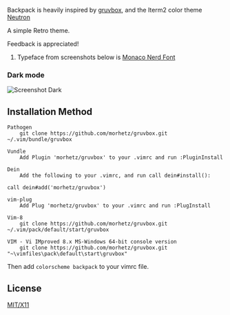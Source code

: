 <!--p align="center"><img src="http://svgur.com/i/3Dp.svg"></p-->

Backpack is heavily inspired by [gruvbox](https://github.com/morhetz/gruvbox), and the Iterm2 color theme [Neutron](https://github.com/mbadolato/iTerm2-Color-Schemes)

A simple Retro theme.

Feedback is appreciated!

1. Typeface from screenshots below is [Monaco Nerd Font](https://github.com/Karmenzind/monaco-nerd-fonts)


### Dark mode

![Screenshot Dark](https://imgur.com/iOzJuHU)

Installation Method
-------------

    Pathogen
        git clone https://github.com/morhetz/gruvbox.git ~/.vim/bundle/gruvbox

    Vundle
        Add Plugin 'morhetz/gruvbox' to your .vimrc and run :PluginInstall

    Dein
        Add the following to your .vimrc, and run call dein#install():

    call dein#add('morhetz/gruvbox')

    vim-plug
        Add Plug 'morhetz/gruvbox' to your .vimrc and run :PlugInstall

    Vim-8
        git clone https://github.com/morhetz/gruvbox.git ~/.vim/pack/default/start/gruvbox

    VIM - Vi IMproved 8.x MS-Windows 64-bit console version
        git clone https://github.com/morhetz/gruvbox.git "~\vimfiles\pack\default\start\gruvbox"


Then add `colorscheme backpack` to your vimrc file.


License
-------
[MIT/X11][]

   [MIT/X11]: https://en.wikipedia.org/wiki/MIT_License
